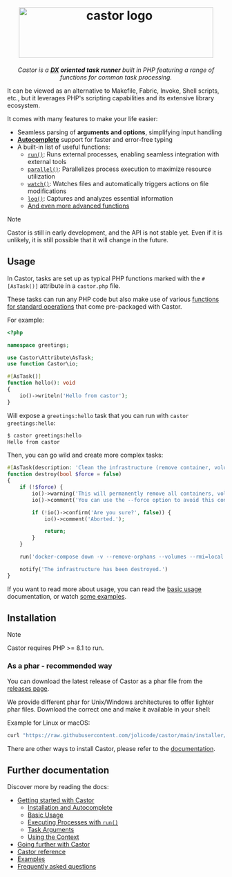 
<h1 align="center">
    <img width="450" height="117" src="https://jolicode.com/media/original/castor-logo-line.svg?cool" alt="castor logo" />
</h1>

<p align="center">
    <i>Castor is a <strong><abbr title="Developer eXperience">DX</abbr> oriented task
    runner</strong> built in PHP featuring a range of functions for common task processing.</i>
</p>

It can be viewed as an alternative to Makefile, Fabric, Invoke, Shell scripts,
etc., but it leverages PHP's scripting capabilities and its extensive library ecosystem.

It comes with many features to make your life easier:

* Seamless parsing of **arguments and options**, simplifying input handling
* **[Autocomplete](https://castor.jolicode.com/going-further/interacting-with-castor/autocomplete)** support for faster and error-free typing
* A built-in list of useful functions:
    * [`run()`](https://castor.jolicode.com/getting-started/run/#the-run-function): Runs external processes, enabling seamless integration with external tools
    * [`parallel()`](https://castor.jolicode.com/going-further/helpers/parallel/#the-parallel-function): Parallelizes process execution to maximize resource utilization
    * [`watch()`](https://castor.jolicode.com/going-further/helpers/watch/): Watches files and automatically triggers actions on file modifications
    * [`log()`](https://castor.jolicode.com/going-further/interacting-with-castor/log/#the-log-function): Captures and analyzes essential information
    * [And even more advanced functions](https://castor.jolicode.com/reference/)

> [!NOTE]
> Castor is still in early development, and the API is not stable yet. Even if
> it is unlikely, it is still possible that it will change in the
> future.

## Usage

In Castor, tasks are set up as typical PHP functions marked with the `#[AsTask()]` attribute in a `castor.php` file.

These tasks can run any PHP code but also make use of various [functions for standard operations](https://castor.jolicode.com/reference/) that come pre-packaged with Castor.

For example:

```php
<?php

namespace greetings;

use Castor\Attribute\AsTask;
use function Castor\io;

#[AsTask()]
function hello(): void
{
    io()->writeln('Hello from castor');
}
```

Will expose a `greetings:hello` task that you can run with `castor greetings:hello`:

```bash
$ castor greetings:hello
Hello from castor
```

Then, you can go wild and create more complex tasks:

```php
#[AsTask(description: 'Clean the infrastructure (remove container, volume, networks)')]
function destroy(bool $force = false)
{
    if (!$force) {
        io()->warning('This will permanently remove all containers, volumes, networks... created for this project.');
        io()->comment('You can use the --force option to avoid this confirmation.');

        if (!io()->confirm('Are you sure?', false)) {
            io()->comment('Aborted.');

            return;
        }
    }

    run('docker-compose down -v --remove-orphans --volumes --rmi=local');

    notify('The infrastructure has been destroyed.')
}
```

If you want to read more about usage, you can read the
[basic usage](https://castor.jolicode.com/getting-started/) documentation, or
watch [some examples](https://castor.jolicode.com/examples/).

## Installation

> [!NOTE]
> Castor requires PHP >= 8.1 to run.

### As a phar - recommended way

You can download the latest release of Castor as a phar file from the [releases
page](https://github.com/jolicode/castor/releases).

We provide different phar for Unix/Windows architectures to offer lighter phar
files. Download the correct one and make it available in your shell:

Example for Linux or macOS:
```bash
curl "https://raw.githubusercontent.com/jolicode/castor/main/installer/bash-installer" | bash
```

There are other ways to install Castor, please refer to the
[documentation](https://castor.jolicode.com/getting-started/installation/).

## Further documentation

Discover more by reading the docs:

* [Getting started with Castor](https://castor.jolicode.com/getting-started/)
  * [Installation and Autocomplete](https://castor.jolicode.com/getting-started/installation/)
  * [Basic Usage](https://castor.jolicode.com/getting-started/basic-usage/)
  * [Executing Processes with `run()`](https://castor.jolicode.com/getting-started/run/)
  * [Task Arguments](https://castor.jolicode.com/getting-started/arguments)
  * [Using the Context](https://castor.jolicode.com/getting-started/context)
* [Going further with Castor](https://castor.jolicode.com/going-further/)
* [Castor reference](https://castor.jolicode.com/reference/)
* [Examples](https://castor.jolicode.com/examples/)
* [Frequently asked questions](https://castor.jolicode.com/faq/)
